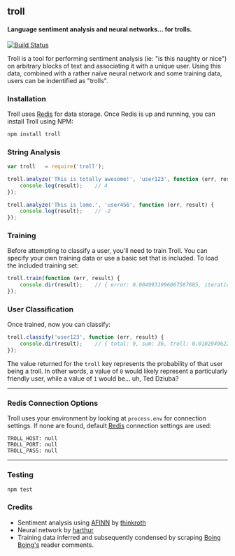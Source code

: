 ## troll
#### Language sentiment analysis and neural networks... for trolls.

[![Build Status](https://secure.travis-ci.org/thisandagain/troll.png)](http://travis-ci.org/thisandagain/troll)

Troll is a tool for performing sentiment analysis (ie: "is this naughty or nice") on arbitrary blocks of text and associating it with a unique user. Using this data, combined with a rather naïve neural network and some training data, users can be indentified as "trolls".

### Installation
Troll uses [Redis](http://redis.io/) for data storage. Once Redis is up and running, you can install Troll using NPM:
```bash
npm install troll
```

### String Analysis
```javascript
var troll   = require('troll');

troll.analyze('This is totally awesome!', 'user123', function (err, result) {
    console.log(result);    // 4
});

troll.analyze('This is lame.', 'user456', function (err, result) {
    console.log(result);    // -2
});
```

### Training
Before attempting to classify a user, you'll need to train Troll. You can specify your own training data or use a basic set that is included. To load the included training set:
```javascript
troll.train(function (err, result) {
    console.dir(result);    // { error: 0.0049931996067587685, iterations: 802 }
});
```

### User Classification
Once trained, now you can classify:
```javascript
troll.classify('user123', function (err, result) {
    console.dir(result);    // { total: 9, sum: 36, troll: 0.010294962292857838 }
});
```

The value returned for the `troll` key represents the probability of that user being a troll. In other words, a value of `0` would likely represent a particularly friendly user, while a value of `1` would be... uh, Ted Dziuba?

---

### Redis Connection Options
Troll uses your environment by looking at `process.env` for connection settings. If none are found, default [Redis](http://redis.io/) connection settings are used:
```
TROLL_HOST: null
TROLL_PORT: null
TROLL_PASS: null
```

---

### Testing
```bash
npm test
```

### Credits
- Sentiment analysis using [AFINN](http://www2.imm.dtu.dk/pubdb/views/publication_details.php?id=6010) by [thinkroth](https://github.com/thinkroth)
- Neural network by [harthur](https://github.com/harthur)
- Training data inferred and subsequently condensed by scraping [Boing Boing's](http://boingboing.net) reader comments.
